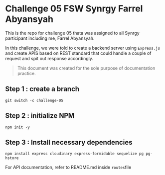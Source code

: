 # Challenge 05 FSW Synrgy Farrel Abyansyah

This is the repo for challenge 05 thata was assigned to all Synrgy participant including me, Farrel Abyansyah.

In this challenge, we were told to create a backend server using `Express.js` and create APIS based on REST standard that could handle a couple of request and spit out response accordingly.

> This document was created for the sole purpose of documentation practice.

## Step 1 : create a branch

```pwsh
git switch -c challenge-05
```

## Step 2 : initialize NPM

```pwsh
npm init -y
```

## Step 3 : Install necessary dependencies

```pwsh
npm install express cloudinary express-formidable sequelize pg pg-hstore
```

For API documentation, refer to README.md inside `routes`file
